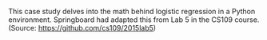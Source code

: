 This case study delves into the math behind logistic regression in a Python environment. Springboard had adapted this from Lab 5 in the CS109 course. 
(Source: https://github.com/cs109/2015lab5)
